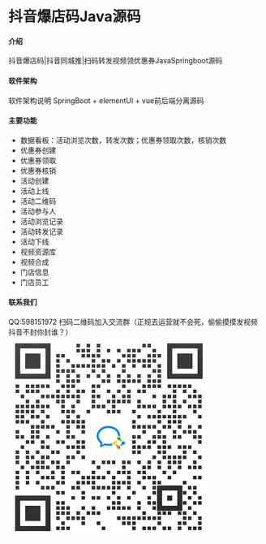 # 抖音爆店码Java源码

#### 介绍
抖音爆店码|抖音同城推|扫码转发视频领优惠券JavaSpringboot源码

#### 软件架构
软件架构说明
SpringBoot + elementUI + vue前后端分离源码

#### 主要功能
- 数据看板：活动浏览次数，转发次数；优惠券领取次数，核销次数
- 优惠券创建
- 优惠券领取
- 优惠券核销
- 活动创建
- 活动上线
- 活动二维码
- 活动参与人
- 活动浏览记录
- 活动转发记录
- 活动下线
- 视频资源库
- 视频合成
- 门店信息
- 门店员工

#### 联系我们
QQ:598151972
扫码二维码加入交流群（正规去运营就不会死，偷偷摸摸发视频抖音不封你封谁？）
![image](https://github.com/zylu/douyin/blob/9d49ae3a298111d7da66c0437f0851ad85f36389/151027_2ea07080_344794.png)




